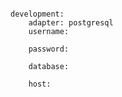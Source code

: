 <!-- layout:code post: rails-stacks_note -->

```

development:
    adapter: postgresql
    username: 

    password: 

    database: 

    host: 


```
